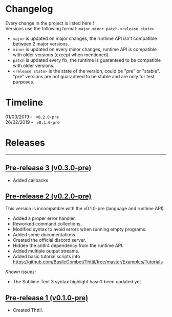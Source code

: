 # Changelog

Every change in the project is listed here !  
Versions use the following format: ``major.minor.patch-<release state>``  
* ``major`` is updated on major changes, the runtime API isn't compatible between 2 major versions.  
* ``minor`` is updated on every minor changes, runtime API is compatible with older versions (except when mentioned).
* ``patch`` is updated every fix, the runtime is guaranteed to be compatible with older versions.
* ``<release state>`` is the state of the version, could be "pre" or "stable". "pre" versions are not guaranteed to be stable and are only for test purposes. 

# Timeline

01/03/2019 - `` v0.2.0-pre``  
26/02/2019 - `` v0.1.0-pre``

# Releases

---

## [Pre-release 3 (v0.3.0-pre)](https://github.com/BasileCombet/Thttil/releases/tag/v0.3.0-pre)

* Added callbacks

## [Pre-release 2 (v0.2.0-pre)](https://github.com/BasileCombet/Thttil/releases/tag/v0.2.0-pre)

This version is incompatible with the v0.1.0-pre (language and runtime API). 

* Added a proper error handler.
* Reworked command collections.
* Modified syntax to avoid errors when running empty programs.
* Added some documentations.
* Created the official discord server.
* Hidden the antlr4 dependency from the runtime API.
* Added multiple output streams.
* Added basic tutorial scripts into https://github.com/BasileCombet/Thttil/tree/master/Examples/Tutorials

*Known issues:*

* The Sublime Text 3 syntax highlight hasn't been updated yet.

## [Pre-release 1 (v0.1.0-pre)](https://github.com/BasileCombet/Thttil/releases/tag/v0.1)

* Created Thttil.